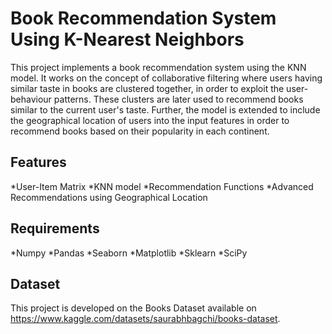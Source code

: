 # Book Recommendation System Using K-Nearest Neighbors
This project implements a book recommendation system using the KNN model. It works on the concept of collaborative filtering where users
having similar taste in books are clustered together, in order to exploit the user-behaviour patterns. These clusters are later used to recommend books similar to the current user's taste.
Further, the model is extended to include the geographical location of users into the input features in order to recommend books based on their popularity in each continent.

## Features
*User-Item Matrix
*KNN model
*Recommendation Functions
*Advanced Recommendations using Geographical Location

## Requirements
*Numpy
*Pandas
*Seaborn
*Matplotlib
*Sklearn
*SciPy

## Dataset
This project is developed on the Books Dataset available on https://www.kaggle.com/datasets/saurabhbagchi/books-dataset.

